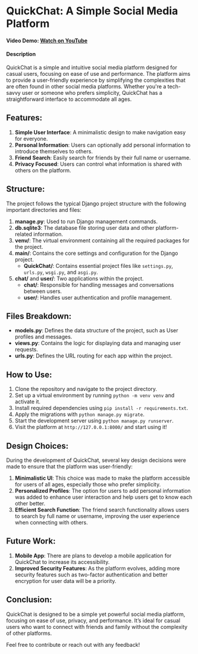 # QuickChat: A Simple Social Media Platform
#### Video Demo: [Watch on YouTube](https://www.youtube.com/watch?v=gQidJSOYlCc)
#### Description
QuickChat is a simple and intuitive social media platform designed for casual users, focusing on ease of use and performance. The platform aims to provide a user-friendly experience by simplifying the complexities that are often found in other social media platforms. Whether you're a tech-savvy user or someone who prefers simplicity, QuickChat has a straightforward interface to accommodate all ages.

## Features:
1. **Simple User Interface**: A minimalistic design to make navigation easy for everyone.
2. **Personal Information**: Users can optionally add personal information to introduce themselves to others.
3. **Friend Search**: Easily search for friends by their full name or username.
4. **Privacy Focused**: Users can control what information is shared with others on the platform.

## Structure:
The project follows the typical Django project structure with the following important directories and files:

1. **manage.py**: Used to run Django management commands.
2. **db.sqlite3**: The database file storing user data and other platform-related information.
3. **venv/**: The virtual environment containing all the required packages for the project.
4. **main/**: Contains the core settings and configuration for the Django project.
   - **QuickChat/**: Contains essential project files like `settings.py`, `urls.py`, `wsgi.py`, and `asgi.py`.
5. **chat/** and **user/**: Two applications within the project.
   - **chat/**: Responsible for handling messages and conversations between users.
   - **user/**: Handles user authentication and profile management.

## Files Breakdown:
- **models.py**: Defines the data structure of the project, such as User profiles and messages.
- **views.py**: Contains the logic for displaying data and managing user requests.
- **urls.py**: Defines the URL routing for each app within the project.

## How to Use:
1. Clone the repository and navigate to the project directory.
2. Set up a virtual environment by running `python -m venv venv` and activate it.
3. Install required dependencies using `pip install -r requirements.txt`.
4. Apply the migrations with `python manage.py migrate`.
5. Start the development server using `python manage.py runserver`.
6. Visit the platform at `http://127.0.0.1:8000/` and start using it!

## Design Choices:
During the development of QuickChat, several key design decisions were made to ensure that the platform was user-friendly:
1. **Minimalistic UI**: This choice was made to make the platform accessible for users of all ages, especially those who prefer simplicity.
2. **Personalized Profiles**: The option for users to add personal information was added to enhance user interaction and help users get to know each other better.
3. **Efficient Search Function**: The friend search functionality allows users to search by full name or username, improving the user experience when connecting with others.

## Future Work:
1. **Mobile App**: There are plans to develop a mobile application for QuickChat to increase its accessibility.
2. **Improved Security Features**: As the platform evolves, adding more security features such as two-factor authentication and better encryption for user data will be a priority.

## Conclusion:
QuickChat is designed to be a simple yet powerful social media platform, focusing on ease of use, privacy, and performance. It’s ideal for casual users who want to connect with friends and family without the complexity of other platforms.

Feel free to contribute or reach out with any feedback!
